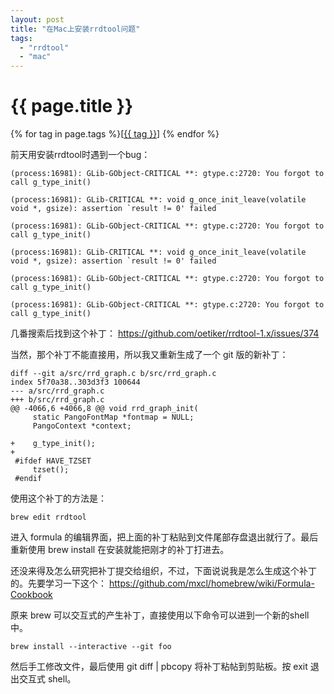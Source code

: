 ```yaml
---
layout: post
title: "在Mac上安装rrdtool问题"
tags:
  - "rrdtool"
  - "mac"
---
```


# {{ page.title }}

<div class="tags">
{% for tag in page.tags %}[<a class="tag" href="/tags.html#{{ tag }}">{{ tag }}</a>] {% endfor %}
</div>

前天用安装rrdtool时遇到一个bug：


	(process:16981): GLib-GObject-CRITICAL **: gtype.c:2720: You forgot to call g_type_init()

	(process:16981): GLib-CRITICAL **: void g_once_init_leave(volatile void *, gsize): assertion `result != 0' failed

	(process:16981): GLib-GObject-CRITICAL **: gtype.c:2720: You forgot to call g_type_init()

	(process:16981): GLib-CRITICAL **: void g_once_init_leave(volatile void *, gsize): assertion `result != 0' failed

	(process:16981): GLib-GObject-CRITICAL **: gtype.c:2720: You forgot to call g_type_init()

	(process:16981): GLib-GObject-CRITICAL **: gtype.c:2720: You forgot to call g_type_init()

几番搜索后找到这个补丁： <https://github.com/oetiker/rrdtool-1.x/issues/374>

当然，那个补丁不能直接用，所以我又重新生成了一个 git 版的新补丁：

	diff --git a/src/rrd_graph.c b/src/rrd_graph.c
	index 5f70a38..303d3f3 100644
	--- a/src/rrd_graph.c
	+++ b/src/rrd_graph.c
	@@ -4066,6 +4066,8 @@ void rrd_graph_init(
	     static PangoFontMap *fontmap = NULL;
	     PangoContext *context;
	 
	+    g_type_init();
	+
	 #ifdef HAVE_TZSET
	     tzset();
	 #endif

使用这个补丁的方法是：

	brew edit rrdtool

进入 formula 的编辑界面，把上面的补丁粘贴到文件尾部存盘退出就行了。最后重新使用 brew install 在安装就能把刚才的补丁打进去。


还没来得及怎么研究把补丁提交给组织，不过，下面说说我是怎么生成这个补丁的。先要学习一下这个： <https://github.com/mxcl/homebrew/wiki/Formula-Cookbook>

原来 brew 可以交互式的产生补丁，直接使用以下命令可以进到一个新的shell中。

	brew install --interactive --git foo

然后手工修改文件，最后使用 git diff | pbcopy 将补丁粘帖到剪贴板。按 exit 退出交互式 shell。
